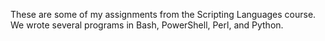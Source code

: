 These are some of my assignments from the Scripting Languages course. We wrote several programs in Bash, PowerShell, Perl, and Python.